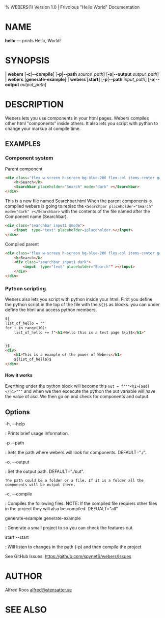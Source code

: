 % WEBERS(1) Version 1.0 | Frivolous "Hello World" Documentation

NAME
====

**hello** — prints Hello, World!

SYNOPSIS
========

| **webers** \[**-c**|**--compile**] \[**-p**|**--path** _source_path_] \[**-o**|**--output** _output_path_]
| **webers** \[**generate-example**]
| **webers** \[**start**] \[**-p**|**--path** _input_path_] \[**-o**|**--output** _output_path_]

DESCRIPTION
===========

Webers lets you use components in your html pages. Webers compiles other html "components" inside others. It also lets you script with python to change your markup at compile time.

## EXAMPLES

### Component system
Parent component
```html
<div class="flex w-screen h-screen bg-blue-200 flex-col items-center gap-2 justify-center" >
    <h>Search</h>
    <Searchbar placeholder="Search" mode="dark" ></Searchbar>
</div>
```

This is a new file named Searchbar.html
When the parent components is compiled webers is going to replac the
`<Searchbar placeholder="Search" mode="dark" ></Searchbar>` with the contents of the file named after the Component name (Searchbar).
```html
<div class="searchbar input1 $mode">
    <input  type="text" placeholder=$placeholder ></input>
</div>
```
Compiled parent
```html
<div class="flex w-screen h-screen bg-blue-200 flex-col items-center gap-2 justify-center" >
    <h>Search</h>
    <div class="searchbar input1 dark">
        <input  type="text" placeholder="Search"" ></input>
    </div>
</div>
```

### Python scripting
Webers also lets you script with python inside your html.
First you define the python script in the top of the file with the `${}$` as blocks.
you can under define the html and access python members. 
```html
${
list_of_hello = ""
for i in range(10):
    list_of_hello += f"<h1>Hello this is a test page ${i}$</h1>"


}$
<div>
    <h1>This is a example of the power of Webers</h1>
    ${list_of_hello}$
</div>
```
#### How it works
Everthing under the python block will become  this
`out = f"""<h1>{asd}</h1>"""`
and when we then excecute the python the out variable will have the value of asd.
We then go on and check for components and output.

Options
-------

-h, --help

:   Prints brief usage information.

-p --path

:   Sets the path where webers will look for components. DEFAULT="./".

-o, --output

:   Set the output path. DEFAULT="./out".

    The path could be a folder or a file. If it is a folder all the components will be output there.

-c, --compile

:   Compiles the following files. NOTE: If the compiled file requiers other files in the project they will also be compiled. DEFUALT="all"

generate-example generate-example

:   Generate a small project to so you can check the features out.

start --start

:   Will listen to changes in the path (-p) and then compile the project


See GitHub Issues: <https://github.com/spynetS/webers/issues>

AUTHOR
======

Alfred Roos alfred@stensatter.se

SEE ALSO
========

